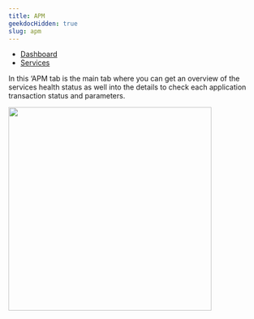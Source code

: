 ```yaml
---
title: APM
geekdocHidden: true
slug: apm
---
```


* <a href="/cloud_vista/apm/apm/dashboard">Dashboard</a>
* <a href="/cloud_vista/apm/apm/services">Services</a>

In this ‘APM tab is the main tab where you can get an overview of the services health status as well into the details to check each application transaction status and parameters.

<img src="/cloud_vista/apm/images/apm1.png" width="400px">


